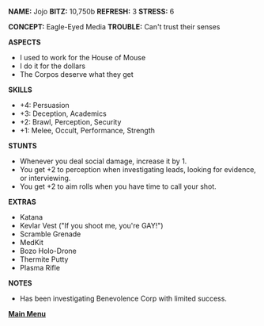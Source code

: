 **NAME:** Jojo
**BITZ:** 10,750b
**REFRESH:** 3
**STRESS:** 6

**CONCEPT:** Eagle-Eyed Media
**TROUBLE:** Can't trust their senses

**ASPECTS** 
- I used to work for the House of Mouse
- I do it for the dollars
- The Corpos deserve what they get

**SKILLS**
- +4: Persuasion
- +3: Deception, Academics
- +2: Brawl, Perception, Security
- +1: Melee, Occult, Performance, Strength

**STUNTS**
- Whenever you deal social damage, increase it by 1.
- You get +2 to perception when investigating leads, looking for evidence, or interviewing.
- You get +2 to aim rolls when you have time to call your shot.

**EXTRAS**
- Katana
- Kevlar Vest ("If you shoot me, you're GAY!")
- Scramble Grenade 
- MedKit
- Bozo Holo-Drone
- Thermite Putty
- Plasma Rifle 

**NOTES**
- Has been investigating Benevolence Corp with limited success.

 **[Main Menu](../README.md)**